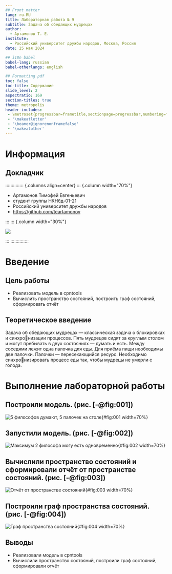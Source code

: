 ```yaml
---
## Front matter
lang: ru-RU
title: Лабораторная работа № 9
subtitle: Задача об обедающих мудрецах
author:
  - Артамонов Т. Е.
institute:
  - Российский университет дружбы народов, Москва, Россия
date: 25 мая 2024

## i18n babel
babel-lang: russian
babel-otherlangs: english

## Formatting pdf
toc: false
toc-title: Содержание
slide_level: 2
aspectratio: 169
section-titles: true
theme: metropolis
header-includes:
 - \metroset{progressbar=frametitle,sectionpage=progressbar,numbering=fraction}
 - '\makeatletter'
 - '\beamer@ignorenonframefalse'
 - '\makeatother'
---
```


# Информация

## Докладчик

:::::::::::::: {.columns align=center}
::: {.column width="70%"}

  * Артамонов Тимофей Евгеньевич
  * студент группы НКНбд-01-21
  * Российский университет дружбы народов
  * <https://github.com/teartamonov>

:::
::: {.column width="30%"}

![](image/ava.jpg)

:::
::::::::::::::

# Введение

## Цель работы

- Реализовать модель в cpntools
- Вычислить пространство состояний, построить граф состояний, сформировать отчёт

## Теоретическое введение

Задача об обедающих мудрецах — классическая задача о блокировках и синхронизации процессов.
Пять мудрецов сидят за круглым столом и могут пребывать в двух состояниях — думать и есть. Между соседями лежит одна палочка для еды. 
Для приёма пищи необходимы две палочки. Палочки — пересекающийся ресурс. Необходимо синхронизировать процесс еды так, чтобы мудрецы не умерли с голода.

# Выполнение лабораторной работы

## Построили модель. (рис. [-@fig:001])

![5 философов думают, 5 палочек на столе](image/1.PNG){#fig:001 width=70%}

## Запустили модель. (рис. [-@fig:002])

![Максимум 2 философа могу есть одновременно](image/2.PNG){#fig:002 width=70%}

## Вычислили пространство состояний и сформировали отчёт от пространстве состояний. (рис. [-@fig:003])

![Отчёт от пространстве состояний](image/3.PNG){#fig:003 width=70%}

## Построили граф пространства состояний. (рис. [-@fig:004])

![Граф пространства состояний](image/4.PNG){#fig:004 width=70%}

## Выводы

- Реализовали модель в cpntools
- Вычислили пространство состояний, построили граф состояний, сформировали отчёт
